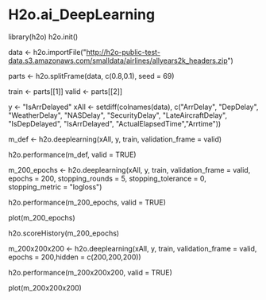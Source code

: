 # H2o.ai_DeepLearning

library(h2o)
h2o.init()

data <- h2o.importFile("http://h2o-public-test-data.s3.amazonaws.com/smalldata/airlines/allyears2k_headers.zip")

parts <- h2o.splitFrame(data, c(0.8,0.1), seed = 69)

train <- parts[[1]]
valid <- parts[[2]]

y <- "IsArrDelayed"
xAll <- setdiff(colnames(data), c("ArrDelay", "DepDelay", "WeatherDelay", "NASDelay", "SecurityDelay", "LateAircraftDelay", "IsDepDelayed", "IsArrDelayed", "ActualElapsedTime","Arrtime"))

m_def <- h2o.deeplearning(xAll, y, train, validation_frame = valid)

h2o.performance(m_def, valid = TRUE)

m_200_epochs <- h2o.deeplearning(xAll, y, train, validation_frame = valid, epochs =  200, stopping_rounds = 5, stopping_tolerance = 0, stopping_metric = "logloss")

h2o.performance(m_200_epochs, valid = TRUE)

plot(m_200_epochs)

h2o.scoreHistory(m_200_epochs)

m_200x200x200 <- h2o.deeplearning(xAll, y, train, validation_frame = valid, epochs =  200,hidden = c(200,200,200))

h2o.performance(m_200x200x200, valid = TRUE)

plot(m_200x200x200)
